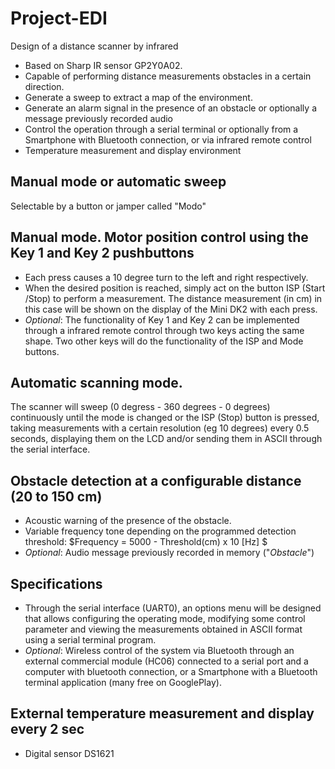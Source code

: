 # Project-EDI
Design of a distance scanner by infrared 
- Based on Sharp IR sensor GP2Y0A02.
- Capable of performing distance measurements obstacles in a certain direction.
- Generate a sweep to extract a map of the environment.
- Generate an alarm signal in the presence of an obstacle or optionally a message previously recorded audio
- Control the operation through a serial terminal or optionally from a Smartphone with Bluetooth connection, or via infrared remote control
- Temperature measurement and display environment

## Manual mode or automatic sweep
Selectable by a button or jamper called "Modo"

## Manual mode. Motor position control using the Key 1 and Key 2 pushbuttons
- Each press causes a 10 degree turn to the left and right respectively.
- When the desired position is reached, simply act on the button ISP (Start /Stop) to perform a measurement. The distance measurement (in cm) in this case will be shown on the display of the Mini DK2 with each press.
- _Optional_: The functionality of Key 1 and Key 2 can be implemented through a infrared remote control through two keys acting the same shape. Two other keys will do the functionality of the ISP and Mode buttons.

## Automatic scanning mode.
The scanner will sweep (0 degress - 360 degrees - 0 degrees) continuously until the mode is changed or the ISP (Stop) button is pressed, taking measurements with a certain resolution (eg 10 degrees) every 0.5 seconds, displaying them on the LCD and/or sending them in ASCII through the serial interface.

## Obstacle detection at a configurable distance (20 to 150 cm)
- Acoustic warning of the presence of the obstacle.
- Variable frequency tone depending on the programmed detection threshold: $Frequency = 5000 - Threshold(cm) x 10 [Hz] $
- _Optional_: Audio message previously recorded in memory ("_Obstacle_")

## Specifications
- Through the serial interface (UART0), an options menu will be designed that allows configuring the operating mode, modifying some control parameter and viewing the measurements obtained in ASCII format using a serial terminal program.
- _Optional_: Wireless control of the system via Bluetooth through an external commercial module (HC06) connected to a serial port and a computer with bluetooth connection, or a Smartphone with a Bluetooth terminal application (many free on GooglePlay).

## External temperature measurement and display every 2 sec
- Digital sensor DS1621